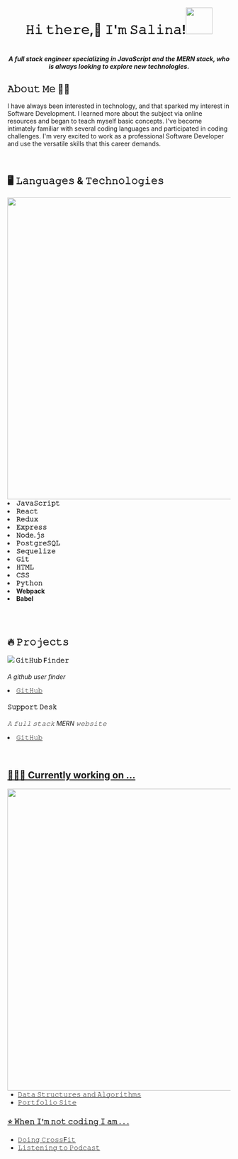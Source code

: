 <h1 align="center">𝙷𝚒 𝚝𝚑𝚎𝚛𝚎,👋 𝙸'𝚖 𝚂𝚊𝚕𝚒𝚗𝚊!<img src="https://media4.giphy.com/media/LknYP88qjmwGRQgICD/giphy.gif?cid=ecf05e47kn6n6s916yza91wropzfxv9b9lnoycd014w2ejgh&rid=giphy.gif&ct=s" width="60"><h1/>
  
<h5 align="center"><b>A full stack engineer specializing in JavaScript and the MERN stack, who is always looking to explore new technologies.</b></h5>

## 𝙰𝚋𝚘𝚞𝚝 𝙼𝚎 🤸‍♂️

<p>I have always been interested in technology, and that sparked my interest in Software Development.
I learned more about the subject via online resources and began to teach myself basic concepts. I've become intimately familiar with several coding languages and participated in coding challenges. I'm very excited to work as a professional Software Developer and use the versatile skills that this career demands.

</p>
<br>

## 🖥️ 𝙻𝚊𝚗𝚐𝚞𝚊𝚐𝚎𝚜 & 𝚃𝚎𝚌𝚑𝚗𝚘𝚕𝚘𝚐𝚒𝚎𝚜
<img src="https://media2.giphy.com/media/ZVik7pBtu9dNS/giphy.gif?cid=ecf05e47vuzd1ngph38rzzghhz1fy7fv2xy05n5oyhf4687u&rid=giphy.gif&ct=g" width="680" align="right">
<li><b>𝙹𝚊𝚟𝚊𝚂𝚌𝚛𝚒𝚙𝚝</b></li>
<li><b>𝚁𝚎𝚊𝚌𝚝</b></li>
<li><b>𝚁𝚎𝚍𝚞𝚡</b></li>
<li><b>𝙴𝚡𝚙𝚛𝚎𝚜𝚜</b></li>
<li><b>𝙽𝚘𝚍𝚎.𝚓𝚜</b></li>
<li><b>𝙿𝚘𝚜𝚝𝚐𝚛𝚎𝚂𝚀𝙻</b></li>
<li><b>𝚂𝚎𝚚𝚞𝚎𝚕𝚒𝚣𝚎</b></li>
<li><b>𝙶𝚒𝚝</b></li>
<li><b>𝙷𝚃𝙼𝙻</b></li>
<li><b>𝙲𝚂𝚂</b></li>
<li><b>𝙿𝚢𝚝𝚑𝚘𝚗</b></li>
<li><b>Webpack</b></li>
<li><b>Babel</b></li>

<br></br>

## 🔥 𝙿𝚛𝚘𝚓𝚎𝚌𝚝𝚜
<img src="https://media1.giphy.com/media/6G48V62YlbZj1W6fso/giphy.gif?cid=ecf05e47rhd67g2wrm0mlmtz1s9accxdrd9z0zssu5ag8w0p&rid=giphy.gif&ct=g" align="left">

#### 𝙶𝚒𝚝𝙷𝚞𝚋 F𝚒𝚗𝚍𝚎𝚛
*A github user finder*
<li><a href="https://github.com/salinaj27/Github-finder-app">𝙶𝚒𝚝𝙷𝚞𝚋</a></li>

#### 𝚂𝚞𝚙𝚙𝚘𝚛𝚝 𝙳𝚎𝚜𝚔
*𝙰 𝚏𝚞𝚕𝚕 𝚜𝚝𝚊𝚌𝚔 MERN 𝚠𝚎𝚋𝚜𝚒𝚝𝚎*
<li><a href="https://github.com/salinaj27/Support-Desk">𝙶𝚒𝚝𝙷𝚞𝚋</li>
<br></br>

## 👩🏽‍💻 Currently working on ...

<img src="https://media1.giphy.com/media/FqdGGgugkC4Xm/giphy.gif?cid=ecf05e47wd5mylv9stgd3kpm2ymuy30juz4fb1lu5a4ac5nl&rid=giphy.gif&ct=g" width="680" align="right">

- 𝙳𝚊𝚝𝚊 𝚂𝚝𝚛𝚞𝚌𝚝𝚞𝚛𝚎𝚜 𝚊𝚗𝚍 𝙰𝚕𝚐𝚘𝚛𝚒𝚝𝚑𝚖𝚜
- 𝙿𝚘𝚛𝚝𝚏𝚘𝚕𝚒𝚘 𝚂𝚒𝚝𝚎

### ⭐️ 𝚆𝚑𝚎𝚗 𝙸'𝚖 𝚗𝚘𝚝 𝚌𝚘𝚍𝚒𝚗𝚐 𝙸 𝚊𝚖 . . .
- 𝙳𝚘𝚒𝚗𝚐 𝙲𝚛𝚘𝚜𝚜F𝚒𝚝
- 𝙻𝚒𝚜𝚝𝚎𝚗𝚒𝚗𝚐 𝚝𝚘 𝙿𝚘𝚍𝚌𝚊𝚜𝚝

